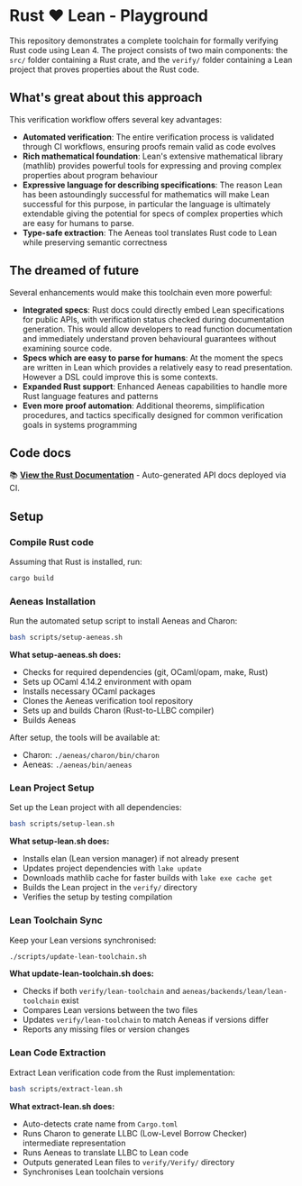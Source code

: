 # Rust ❤️ Lean - Playground 

This repository demonstrates a complete toolchain for formally verifying Rust code using Lean 4. The project consists of two main components: the `src/` folder containing a Rust crate, and the `verify/` folder containing a Lean project that proves properties about the Rust code.

## What's great about this approach

This verification workflow offers several key advantages:

- **Automated verification**: The entire verification process is validated through CI workflows, ensuring proofs remain valid as code evolves
- **Rich mathematical foundation**: Lean's extensive mathematical library (mathlib) provides powerful tools for expressing and proving complex properties about program behaviour
- **Expressive language for describing specifications**: The reason Lean has been astoundingly successful for mathematics will make Lean successful for this purpose, in particular the language is ultimately extendable giving the potential for specs of complex properties which are easy for humans to parse. 
- **Type-safe extraction**: The Aeneas tool translates Rust code to Lean while preserving semantic correctness

## The dreamed of future

Several enhancements would make this toolchain even more powerful:

- **Integrated specs**: Rust docs could directly embed Lean specifications for public APIs, with verification status checked during documentation generation. This would allow developers to read function documentation and immediately understand proven behavioural guarantees without examining source code.
- **Specs which are easy to parse for humans**: At the moment the specs are written in Lean which provides a relatively easy to read presentation. However a DSL could improve this is some contexts.
- **Expanded Rust support**: Enhanced Aeneas capabilities to handle more Rust language features and patterns
- **Even more proof automation**: Additional theorems, simplification procedures, and tactics specifically designed for common verification goals in systems programming

## Code docs

📚 **[View the Rust Documentation](https://oliver-butterley.github.io/rust-lean-playground/)** - Auto-generated API docs deployed via CI.

## Setup

### Compile Rust code

Assuming that Rust is installed, run:
```bash
cargo build
```

### Aeneas Installation

Run the automated setup script to install Aeneas and Charon:

```bash
bash scripts/setup-aeneas.sh
```

**What setup-aeneas.sh does:**
- Checks for required dependencies (git, OCaml/opam, make, Rust)
- Sets up OCaml 4.14.2 environment with opam
- Installs necessary OCaml packages
- Clones the Aeneas verification tool repository
- Sets up and builds Charon (Rust-to-LLBC compiler)
- Builds Aeneas

After setup, the tools will be available at:
- Charon: `./aeneas/charon/bin/charon`
- Aeneas: `./aeneas/bin/aeneas`

### Lean Project Setup

Set up the Lean project with all dependencies:

```bash
bash scripts/setup-lean.sh
```

**What setup-lean.sh does:**
- Installs elan (Lean version manager) if not already present
- Updates project dependencies with `lake update`  
- Downloads mathlib cache for faster builds with `lake exe cache get`
- Builds the Lean project in the `verify/` directory
- Verifies the setup by testing compilation

### Lean Toolchain Sync

Keep your Lean versions synchronised:

```bash
./scripts/update-lean-toolchain.sh
```

**What update-lean-toolchain.sh does:**
- Checks if both `verify/lean-toolchain` and `aeneas/backends/lean/lean-toolchain` exist
- Compares Lean versions between the two files
- Updates `verify/lean-toolchain` to match Aeneas if versions differ
- Reports any missing files or version changes

### Lean Code Extraction

Extract Lean verification code from the Rust implementation:

```bash
bash scripts/extract-lean.sh
```

**What extract-lean.sh does:**
- Auto-detects crate name from `Cargo.toml`
- Runs Charon to generate LLBC (Low-Level Borrow Checker) intermediate representation
- Runs Aeneas to translate LLBC to Lean code
- Outputs generated Lean files to `verify/Verify/` directory
- Synchronises Lean toolchain versions
